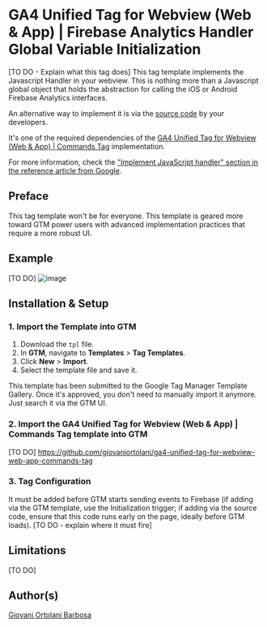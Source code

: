 # GA4 Unified Tag for Webview (Web & App) | Firebase Analytics Handler Global Variable Initialization
[TO DO - Explain what this tag does]
This tag template implements the Javascript Handler in your webview. This is nothing more than a Javascript global object that holds the abstraction for calling the iOS or Android Firebase Analytics interfaces.

An alternative way to implement it is via the [source code](https://github.com/giovaniortolani/ga4-unified-tag-for-webview-web-app-firebase-analytics-handler-global-variable-initialization/blob/main/source-code-es6-version.js) by your developers.

It's one of the required dependencies of the [GA4 Unified Tag for Webview (Web & App) | Commands Tag](https://github.com/giovaniortolani/ga4-unified-tag-for-webview-web-app-commands-tag) implementation.

For more information, check the ["Implement JavaScript handler" section in the reference article from Google](https://firebase.google.com/docs/analytics/webview?platform=android#implement-javascript-handler).

## Preface
This tag template won't be for everyone. This template is geared more toward GTM power users with advanced implementation practices that require a more robust UI.

## Example
[TO DO]
![image](https://github.com/user-attachments/assets/d95c1fe9-b9b5-4c49-8ea6-3da1b37f0d90)

## Installation & Setup
### 1. Import the Template into GTM
1. Download the `tpl` file.
2. In **GTM**, navigate to **Templates** > **Tag Templates**.
3. Click **New** > **Import**.
4. Select the template file and save it.

This template has been submitted to the Google Tag Manager Template Gallery. Once it's approved, you don't need to manually import it anymore. Just search it via the GTM UI.

### 2. Import the **GA4 Unified Tag for Webview (Web & App) | Commands Tag** template into GTM
[TO DO]
https://github.com/giovaniortolani/ga4-unified-tag-for-webview-web-app-commands-tag

### 3. Tag Configuration
It must be added before GTM starts sending events to Firebase (if adding via the GTM template, use the Initialization trigger; if adding via the source code, ensure that this code runs early on the page, ideally before GTM loads).
[TO DO - explain where it must fire]

## Limitations
[TO DO]

## Author(s)
[Giovani Ortolani Barbosa](https://www.linkedin.com/in/giovani-ortolani-barbosa/)
